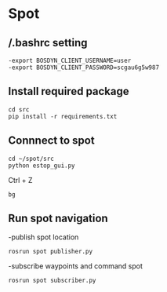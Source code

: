 # Spot
## /.bashrc setting
```
-export BOSDYN_CLIENT_USERNAME=user
-export BOSDYN_CLIENT_PASSWORD=scgau6g5w987
```
## Install required package
```
cd src
pip install -r requirements.txt
```
## Connnect to spot
```
cd ~/spot/src
python estop_gui.py
```
Ctrl + Z
```
bg
```
## Run spot navigation
-publish spot location
```
rosrun spot publisher.py
```
-subscribe waypoints and command spot
```
rosrun spot subscriber.py
```
